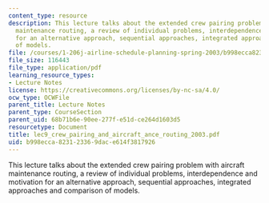 ```yaml
---
content_type: resource
description: This lecture talks about the extended crew pairing problem with aircraft
  maintenance routing, a review of individual problems, interdependence and motivation
  for an alternative approach, sequential approaches, integrated approaches and comparison
  of models.
file: /courses/1-206j-airline-schedule-planning-spring-2003/b998ecca823123369dace614f3817926_lec9_crew_pairing_and_aircraft_ance_routing_2003.pdf
file_size: 116443
file_type: application/pdf
learning_resource_types:
- Lecture Notes
license: https://creativecommons.org/licenses/by-nc-sa/4.0/
ocw_type: OCWFile
parent_title: Lecture Notes
parent_type: CourseSection
parent_uid: 68b71b6e-90ee-277f-e51d-ce264d1603d5
resourcetype: Document
title: lec9_crew_pairing_and_aircraft_ance_routing_2003.pdf
uid: b998ecca-8231-2336-9dac-e614f3817926
---
```

This lecture talks about the extended crew pairing problem with aircraft maintenance routing, a review of individual problems, interdependence and motivation for an alternative approach, sequential approaches, integrated approaches and comparison of models.